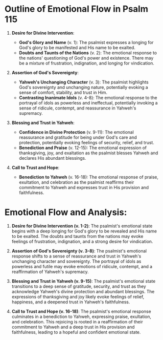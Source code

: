 # Outline of Emotional Flow in Psalm 115

1. **Desire for Divine Intervention**:
    - **God's Glory and Name** (v. 1): The psalmist expresses a longing for God's glory to be manifested and His name to be exalted.
    - **Doubts and Taunts of the Nations** (v. 2): The emotional response to the nations' questioning of God's power and existence. There may be a mixture of frustration, indignation, and longing for vindication.

2. **Assertion of God's Sovereignty**:
    - **Yahweh's Unchanging Character** (v. 3): The psalmist highlights God's sovereignty and unchanging nature, potentially evoking a sense of comfort, stability, and trust in Him.
    - **Contrasting Inanimate Idols** (v. 4-8): The emotional response to the portrayal of idols as powerless and ineffectual, potentially invoking a sense of ridicule, contempt, and reassurance in Yahweh's supremacy.

3. **Blessing and Trust in Yahweh**:
   - **Confidence in Divine Protection** (v. 9-11): The emotional reassurance and gratitude for being under God's care and protection, potentially evoking feelings of security, relief, and trust.
   - **Benediction and Praise** (v. 12-15): The emotional expression of thanksgiving, joy, and exaltation as the psalmist blesses Yahweh and declares His abundant blessings.

4. **Call to Trust and Hope**:
   - **Benediction to Yahweh** (v. 16-18): The emotional response of praise, exultation, and celebration as the psalmist reaffirms their commitment to Yahweh and expresses trust in His provision and faithfulness.

# Emotional Flow and Analysis:

1. **Desire for Divine Intervention (v. 1-2)**: The psalmist's emotional state begins with a deep longing for God's glory to be revealed and His name to be exalted. The doubts and taunts from the nations may evoke feelings of frustration, indignation, and a strong desire for vindication.

2. **Assertion of God's Sovereignty (v. 3-8)**: The psalmist's emotional response shifts to a sense of reassurance and trust in Yahweh's unchanging character and sovereignty. The portrayal of idols as powerless and futile may evoke emotions of ridicule, contempt, and a reaffirmation of Yahweh's supremacy.

3. **Blessing and Trust in Yahweh (v. 9-15)**: The psalmist's emotional state transitions to a deep sense of gratitude, security, and trust as they acknowledge Yahweh's divine protection and abundant blessings. The expressions of thanksgiving and joy likely evoke feelings of relief, happiness, and a deepened trust in Yahweh's faithfulness.

4. **Call to Trust and Hope (v. 16-18)**: The psalmist's emotional response culminates in a benediction to Yahweh, expressing praise, exultation, and celebration. This rejoicing is rooted in a reaffirmation of their commitment to Yahweh and a deep trust in His provision and faithfulness, leading to a hopeful and confident emotional state.